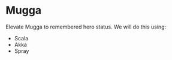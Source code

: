 Mugga
=====

Elevate Mugga to remembered hero status.
We will do this using:

- Scala
- Akka
- Spray
